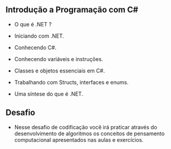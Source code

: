 ## Introdução a Programação com C#

- O que é .NET ?

- Iniciando com .NET.

- Conhecendo C#.

- Conhecendo variáveis e instruções.

- Classes e objetos essenciais em C#.

- Trabalhando com Structs, interfaces e enums.

- Uma síntese do que é .NET.

  

## Desafio

- Nesse desafio de codificação você irá praticar através do desenvolvimento de algoritmos os conceitos de pensamento computacional apresentados nas aulas e exercícios.